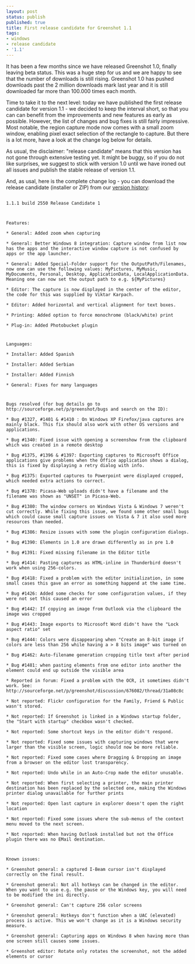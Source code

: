 ```yaml
---
layout: post
status: publish
published: true
title: First release candidate for Greenshot 1.1
tags:
- windows
- release candidate
- '1.1'
---
```

<p>It has been a few months since we have released Greenshot 1.0, finally leaving beta status. This was a huge step for us and we are happy to see that the number of downloads is still rising. Greenshot 1.0 has pushed downloads past the 2 million downloads mark last year and it is still downloaded far more than 100.000 times each month.</p>
<p>Time to take it to the next level: today we have published the first release candidate for version 1.1 - we decided to keep the interval short, so that you can can benefit from the improvements and new features as early as possible. However, the list of changes and bug fixes is still fairly impressive. Most notable, the region capture mode now comes with a small zoom window, enabling pixel exact selection of the rectangle to capture. But there is a lot more, have a look at the change log below for details.</p>
<p>As usual, the disclaimer: "release candidate" means that this version has not gone through extensive testing yet. It might be buggy, so if you do not like surprises, we suggest to stick with version 1.0 until we have ironed out all issues and publish the stable release of version 1.1.</p>
<p>And, as usal, here is the complete change log - you can download the release candidate (installer or ZIP) from our <a href="/version-history/">version history</a>:<br />
<code><br />
1.1.1 build 2550 Release Candidate 1</p>
<p>Features:<br />
* General: Added zoom when capturing<br />
* General: Better Windows 8 integration: Capture window from list now has the apps and the interactive window capture is not confused by apps or the app launcher.<br />
* General: Added Special-Folder support for the OutputPath/Filenames, now one can use the following values: MyPictures, MyMusic, MyDocuments, Personal, Desktop, ApplicationData, LocalApplicationData. Meaning one can now set the output path to e.g. ${MyPictures}<br />
* Editor: The capture is now displayed in the center of the editor, the code for this was supplied by Viktar Karpach.<br />
* Editor: Added horizontal and vertical alignment for text boxes.<br />
* Printing: Added option to force monochrome (black/white) print<br />
* Plug-in: Added Photobucket plugin</p>
<p>Languages:<br />
* Installer: Added Spanish<br />
* Installer: Added Serbian<br />
* Installer: Added Finnish<br />
* General: Fixes for many languages</p>
<p>Bugs resolved (for bug details go to http://sourceforge.net/p/greenshot/bugs and search on the ID):<br />
* Bug #1327, #1401 & #1410 : On Windows XP Firefox/java captures are mainly black. This fix should also work with other OS versions and applications.<br />
* Bug #1340: Fixed issue with opening a screenshow from the clipboard which was created in a remote desktop<br />
* Bug #1375, #1396 & #1397: Exporting captures to Microsoft Office applications give problems when the Office application shows a dialog, this is fixed by displaying a retry dialog with info.<br />
* Bug #1375: Exported captures to Powerpoint were displayed cropped, which needed extra actions to correct.<br />
* Bug #1378: Picasa-Web uploads didn't have a filename and the filename was shown as "UNSET" in Picasa-Web.<br />
* Bug #1380: The window corners on Windows Vista & Windows 7 weren't cut correctly. While fixing this issue, we found some other small bugs which could cause small capture issues on Vista & 7 it also used more resources than needed.<br />
* Bug #1386: Resize issues with some the plugin configuration dialogs.<br />
* Bug #1390: Elements in 1.0 are drawn differently as in pre 1.0<br />
* Bug #1391: Fixed missing filename in the Editor title<br />
* Bug #1414: Pasting captures as HTML-inline in Thunderbird doesn't work when using 256-colors.<br />
* Bug #1418: Fixed a problem with the editor initialization, in some small cases this gave an error as something happend at the same time.<br />
* Bug #1426: Added some checks for some configuration values, if they were not set this caused an error<br />
* Bug #1442: If copying an image from Outlook via the clipboard the image was cropped<br />
* Bug #1443: Image exports to Microsoft Word didn't have the "Lock aspect ratio" set<br />
* Bug #1444: Colors were disappearing when "Create an 8-bit image if colors are less than 256 while having a > 8 bits image" was turned on<br />
* Bug #1462: Auto-filename generation cropping title text after period<br />
* Bug #1481: when pasting elements from one editor into another the element could end up outside the visible area<br />
* Reported in forum: Fixed a problem with the OCR, it sometimes didn't work. See: http://sourceforge.net/p/greenshot/discussion/676082/thread/31a08c8c<br />
* Not reported: Flickr configuration for the Family, Friend & Public wasn't stored.<br />
* Not reported: If Greenshot is linked in a Windows startup folder, the "Start with startup" checkbox wasn't checked.<br />
* Not reported: Some shortcut keys in the editor didn't respond.<br />
* Not reported: Fixed some issues with capturing windows that were larger than the visible screen, logic should now be more reliable.<br />
* Not reported: Fixed some cases where Dragging & Dropping an image from a browser on the editor lost transparency.<br />
* Not reported: Undo while in an Auto-Crop made the editor unusable.<br />
* Not reported: When first selecting a printer, the main printer destination has been replaced by the selected one, making the Windows printer dialog unavailable for further prints<br />
* Not reported: Open last capture in explorer doesn't open the right location<br />
* Not reported: Fixed some issues where the sub-menus of the context menu moved to the next screen.<br />
* Not reported: When having Outlook installed but not the Office plugin there was no EMail destination.</p>
<p>Known issues:<br />
* Greenshot general: a captured I-Beam cursor isn't displayed correctly on the final result.<br />
* Greenshot general: Not all hotkeys can be changed in the editor. When you want to use e.g. the pause or the Windows key, you will need to be modified the ini directly.<br />
* Greenshot general: Can't capture 256 color screens<br />
* Greenshot general: Hotkeys don't function when a UAC (elevated) process is active. This we won't change as it is a Windows security measure.<br />
* Greenshot general: Capturing apps on Windows 8 when having more than one screen still causes some issues.<br />
* Greenshot editor: Rotate only rotates the screenshot, not the added elements or cursor<br />
</code></p>
